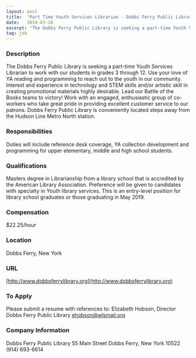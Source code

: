 ```yaml
---
layout: post
title:  "Part Time Youth Services Librarian - Dobbs Ferry Public Library"
date:   2019-03-16
excerpt: "The Dobbs Ferry Public Library is seeking a part-time Youth Services Librarian to work with our students in grades 3 through 12. Use your love of YA reading and programming to reach out to the youth in our community. Interest and experience in technology and STEM skills and/or artistic skill..."
tag: job
---
```


### Description   

The Dobbs Ferry Public Library is seeking a part-time Youth Services Librarian to work with our students in grades 3 through 12.  Use your love of YA reading and programming to reach out to the youth in our community. Interest and experience in technology and STEM skills and/or artistic skill in creating promotional materials highly desirable.  Lead our Battle of the Books teams to victory!  Work with an engaged, enthusiastic group of co-workers who take great pride in providing excellent customer service to our patrons.  Dobbs Ferry Public Library is conveniently located steps away from the Hudson Line Metro North station.



### Responsibilities   

Duties will include reference desk coverage, YA collection development and programming for upper elementary, middle and high school students.



### Qualifications   

Masters degree in Librarianship from a library school that is accredited by the American Library Association. Preference will be given to candidates with specialty in Youth library services. This is an entry-level position for library school graduates or those graduating in May 2019.



### Compensation   

$22.25/hour


### Location   

Dobbs Ferry, New York


### URL   

[http://www.dobbsferrylibrary.org](http://www.dobbsferrylibrary.org)

### To Apply   

Please submit a resume with references to:
Elizabeth Hobson, Director
Dobbs Ferry Public Library
ehobson@wlsmail.org



### Company Information   

Dobbs Ferry Public Library
55 Main Street
Dobbs Ferry, New York 10522
(914) 693-6614



